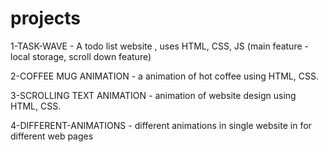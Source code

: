 # projects
1-TASK-WAVE - A todo list website , uses HTML, CSS, JS (main feature - local storage, scroll down feature)

2-COFFEE MUG ANIMATION - a animation of hot coffee using HTML, CSS.

3-SCROLLING TEXT ANIMATION - animation of website design using HTML, CSS.

4-DIFFERENT-ANIMATIONS - different animations in single website in for different web pages